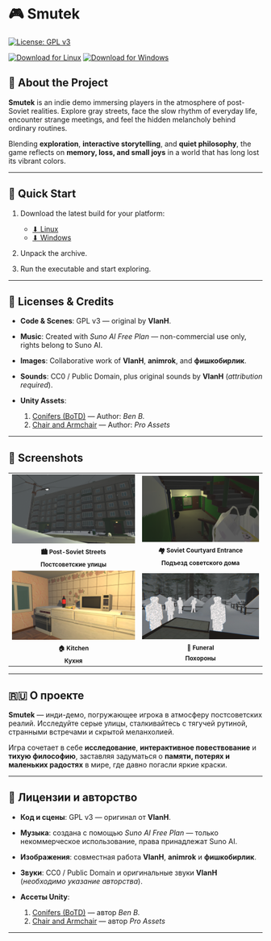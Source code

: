 # 🎮 Smutek

[![License: GPL v3](https://img.shields.io/badge/License-GPLv3-blue.svg)](https://www.gnu.org/licenses/gpl-3.0)

[![Download for Linux](https://img.shields.io/badge/⬇%20Download-Linux-2ea44f?style=for-the-badge\&logo=linux)](https://github.com/VlaanH/Smutek/releases/download/release/LInux64.tar)
[![Download for Windows](https://img.shields.io/badge/⬇%20Download-Windows-0078D6?style=for-the-badge\&logo=windows)](https://github.com/VlaanH/Smutek/releases/download/release/WIN64.zip)

## 📖 About the Project

**Smutek** is an indie demo immersing players in the atmosphere of post-Soviet realities.
Explore gray streets, face the slow rhythm of everyday life, encounter strange meetings, and feel the hidden melancholy behind ordinary routines.

Blending **exploration**, **interactive storytelling**, and **quiet philosophy**, the game reflects on **memory, loss, and small joys** in a world that has long lost its vibrant colors.

---

## 🚀 Quick Start

1. Download the latest build for your platform:

   * [⬇ Linux](https://github.com/VlaanH/Smutek/releases/download/release/LInux64.tar)
   * [⬇ Windows](https://github.com/VlaanH/Smutek/releases/download/release/WIN64.zip)

2. Unpack the archive.

3. Run the executable and start exploring.

---

## 📜 Licenses & Credits

* **Code & Scenes**: GPL v3 — original by **VlanH**.
* **Music**: Created with *Suno AI Free Plan* — non-commercial use only, rights belong to Suno AI.
* **Images**: Collaborative work of **VlanH**, **animrok**, and **фишкобирлик**.
* **Sounds**: CC0 / Public Domain, plus original sounds by **VlanH** (*attribution required*).
* **Unity Assets**:

  1. [Conifers (BoTD)](https://assetstore.unity.com/packages/3d/vegetation/trees/conifers-botd-142076) — Author: *Ben B.*
  2. [Chair and Armchair](https://assetstore.unity.com/packages/3d/props/furniture/chair-and-armchair-26360) — Author: *Pro Assets*

---

## 📸 Screenshots

<table>
  <tr>
    <td align="center">
      <img src="Screenshots/scene1.png" width="400px" alt="Post-Soviet Street"/>
      <br/>
      <sub><b>🏙️ Post-Soviet Streets<br/>Постсоветские улицы</b></sub>
    </td>
    <td align="center">
      <img src="Screenshots/scene2.png" width="400px" alt="Courtyard Scene"/>
      <br/>
      <sub><b>🏘️ Soviet Courtyard Entrance<br/>Подъезд советского дома</b></sub>
    </td>
  </tr>
  <tr>
    <td align="center">
      <img src="Screenshots/scene3.png" width="400px" alt="Interior Environment"/>
      <br/>
      <sub><b>🏠 Kitchen<br/>Кухня</b></sub>
    </td>
    <td align="center">
      <img src="Screenshots/scene4.png" width="400px" alt="Character Interaction"/>
      <br/>
      <sub><b>👥 Funeral<br/>Похороны</b></sub>
    </td>
  </tr>
</table>

---

## 🇷🇺 О проекте

**Smutek** — инди-демо, погружающее игрока в атмосферу постсоветских реалий.
Исследуйте серые улицы, сталкивайтесь с тягучей рутиной, странными встречами и скрытой меланхолией.

Игра сочетает в себе **исследование**, **интерактивное повествование** и **тихую философию**, заставляя задуматься о **памяти, потерях и маленьких радостях** в мире, где давно погасли яркие краски.

---

## 📜 Лицензии и авторство

* **Код и сцены**: GPL v3 — оригинал от **VlanH**.
* **Музыка**: создана с помощью *Suno AI Free Plan* — только некоммерческое использование, права принадлежат Suno AI.
* **Изображения**: совместная работа **VlanH**, **animrok** и **фишкобирлик**.
* **Звуки**: CC0 / Public Domain и оригинальные звуки **VlanH** (*необходимо указание авторства*).
* **Ассеты Unity**:

  1. [Conifers (BoTD)](https://assetstore.unity.com/packages/3d/vegetation/trees/conifers-botd-142076) — автор *Ben B.*
  2. [Chair and Armchair](https://assetstore.unity.com/packages/3d/props/furniture/chair-and-armchair-26360) — автор *Pro Assets*

---

